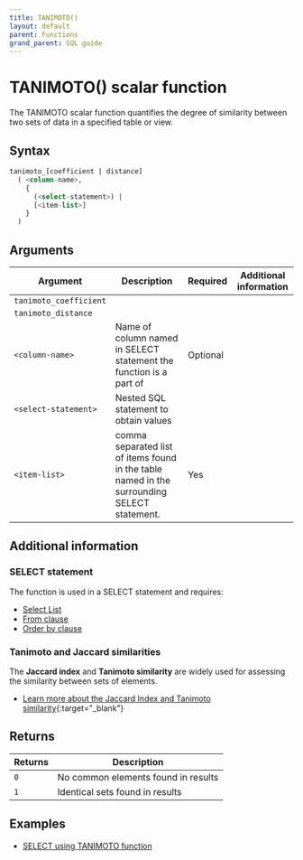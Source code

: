 ```yaml
---
title: TANIMOTO()
layout: default
parent: Functions
grand_parent: SQL guide
---
```

# TANIMOTO() scalar function

The TANIMOTO scalar function quantifies the degree of similarity between two sets of data in a specified table or view.

<!-- QUERY - can JACCARD be substituted for TANIMOTO?-->

## Syntax

```sql
tanimoto_[coefficient | distance]
  ( <column-name>,
    {
      (<select-statement>) |
      [<item-list>]
    }
  )
```

## Arguments

| Argument | Description | Required | Additional information |
|---|---|---|---|
| `tanimoto_coefficient` |  |  |  |
| `tanimoto_distance` |  |  |  |
| `<column-name>` | Name of column named in SELECT statement the function is a part of | Optional |  |
| `<select-statement>` | Nested SQL statement to obtain values |  |  |
| `<item-list>` | comma separated list of items found in the table named in the surrounding SELECT statement. | Yes |  |

## Additional information

### SELECT statement

The function is used in a SELECT statement and requires:
* [Select List](/docs/sql-guide/statements/statement-select#select_list-information)
* [From clause](/docs/sql-guide/statements/statement-select/#from_clause-information)
* [Order by clause](/docs/sql-guide/statements/statement-select/#ordering-results)

### Tanimoto and Jaccard similarities

The **Jaccard index** and **Tanimoto similarity** are widely used for assessing the similarity between sets of elements.

* [Learn more about the Jaccard Index and Tanimoto similarity](https://www.featurebase.com/blog/tanimoto-similarity-in-featurebase){:target="_blank"}

## Returns

| Returns | Description |
|---|---|
| `0` | No common elements found in results |
| `1` | Identical sets found in results

## Examples

* [SELECT using TANIMOTO function](/docs/sql-guide/examples/sql-eg-select/sql-eg-select-from-tan-target)
```
